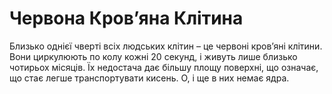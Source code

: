 # Червона Кров’яна Клітина

Близько однієї чверті всіх людських клітин – це червоні кров’яні клітини. Вони
циркулюють по колу кожні 20 секунд, і живуть лише близько чотирьох місяців. Їх
недостача дає більшу площу поверхні, що означає, що стає легше транспортувати
кисень. О, і ще в них немає ядра.

